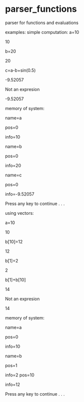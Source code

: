 # parser_functions
parser for functions and evaluations

examples:
simple computation:
a=10

10

b=20

20

c=a-b+sin(0.5)

-9.52057

Not an expresion

-9.52057

memory of system:

name=a

pos=0

info=10

name=b

pos=0

info=20

name=c

pos=0

info=-9.52057

Press any key to continue . . .

using vectors:

a=10

10

b[10]=12

12

b[1]=2

2

b[1]+b[10]

14

Not an expresion

14

memory of system:

name=a

pos=0

info=10

name=b

pos=1

info=2
pos=10

info=12

Press any key to continue . . .

